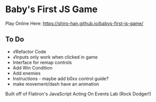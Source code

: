 # Baby's First JS Game
Play Online Here: https://shiro-han.github.io/babys-first-js-game/

## To Do
* √Refactor Code
* √Inputs only work when clicked in game
* Interface for remap controls
* Add Win Condition
* Add enemies
* Instructions - maybe add b0xx control guide?
* make movement/dash have an animation

Built off of Flatiron's JavaScript Acting On Events Lab (Rock Dodger!)